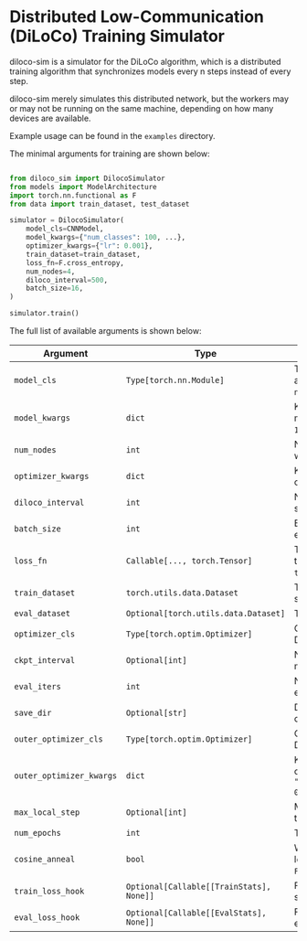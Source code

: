 # Distributed Low-Communication (DiLoCo) Training Simulator

diloco-sim is a simulator for the DiLoCo algorithm, which is a distributed training algorithm that synchronizes models every n steps instead of every step.

diloco-sim merely simulates this distributed network, but the workers may or may not be running on the same machine, depending on how many devices are available.

Example usage can be found in the `examples` directory.

The minimal arguments for training are shown below:

```python

from diloco_sim import DilocoSimulator
from models import ModelArchitecture
import torch.nn.functional as F
from data import train_dataset, test_dataset

simulator = DilocoSimulator(
    model_cls=CNNModel,
    model_kwargs={"num_classes": 100, ...},
    optimizer_kwargs={"lr": 0.001},
    train_dataset=train_dataset,
    loss_fn=F.cross_entropy,
    num_nodes=4,
    diloco_interval=500,
    batch_size=16,
)

simulator.train()

```

The full list of available arguments is shown below:

| **Argument**         | **Type**                | **Description**                                                                 |
|-----------------------|-------------------------|---------------------------------------------------------------------------------|
| `model_cls`          | `Type[torch.nn.Module]` | The model class to be instantiated and trained. Must be a subclass of `nn.Module`. |
| `model_kwargs`       | `dict`                 | Keyword arguments to initialize the model. Example: `{"num_classes": 100}`.     |
| `num_nodes`          | `int`                  | Number of nodes (simulated workers) in the distributed system.                  |
| `optimizer_kwargs`   | `dict`                 | Keyword arguments for the optimizer. Example: `{"lr": 0.001}`.                 |
| `diloco_interval`    | `int`                  | Number of local steps before synchronizing the models.                          |
| `batch_size`         | `int`                  | Batch size for training and evaluation.                                         |
| `loss_fn`            | `Callable[..., torch.Tensor]` | The loss function used during training. Example: `torch.nn.functional.cross_entropy`. |
| `train_dataset`      | `torch.utils.data.Dataset` | The dataset for training. Should be a subclass of `Dataset`.                   |
| `eval_dataset`       | `Optional[torch.utils.data.Dataset]` | The dataset for evaluation. Optional.                                           |
| `optimizer_cls`      | `Type[torch.optim.Optimizer]` | Optimizer class for local training. Default is `torch.optim.AdamW`.             |
| `ckpt_interval`      | `Optional[int]`        | Number of outer steps between model checkpoints. Default is `None`.             |
| `eval_iters`         | `int`                  | Number of iterations to use for evaluation. Default is `50`.                   |
| `save_dir`           | `Optional[str]`        | Directory to save model checkpoints. Default is `None`.                        |
| `outer_optimizer_cls` | `Type[torch.optim.Optimizer]` | Optimizer class for outer training. Default is `torch.optim.SGD`.               |
| `outer_optimizer_kwargs` | `dict`                 | Keyword arguments for the outer optimizer. Example: `{"lr": 0.7, "nesterov": True, "momentum": 0.9}`. |
| `max_local_step`     | `Optional[int]`        | Maximum number of local steps to train. Default is `None`.                      |
| `num_epochs`         | `int`                  | Total number of training epochs.                                                |
| `cosine_anneal`      | `bool`                 | Whether to use cosine annealing for learning rate scheduling. Default is `False`. |
| `train_loss_hook`    | `Optional[Callable[[TrainStats], None]]` | Function to call after each local step. Default is `None`.                     |
| `eval_loss_hook`     | `Optional[Callable[[EvalStats], None]]` | Function to call after each evaluation. Default is `None`.                     |